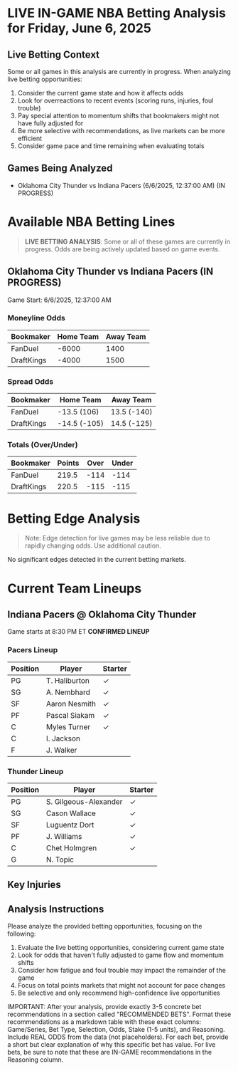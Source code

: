 # LIVE IN-GAME NBA Betting Analysis for Friday, June 6, 2025

## Live Betting Context

Some or all games in this analysis are currently in progress. When analyzing live betting opportunities:

1. Consider the current game state and how it affects odds
2. Look for overreactions to recent events (scoring runs, injuries, foul trouble)
3. Pay special attention to momentum shifts that bookmakers might not have fully adjusted for
4. Be more selective with recommendations, as live markets can be more efficient
5. Consider game pace and time remaining when evaluating totals

## Games Being Analyzed

- Oklahoma City Thunder vs Indiana Pacers (6/6/2025, 12:37:00 AM) (IN PROGRESS)

# Available NBA Betting Lines

> **LIVE BETTING ANALYSIS**: Some or all of these games are currently in progress. Odds are being actively updated based on game events.

## Oklahoma City Thunder vs Indiana Pacers (IN PROGRESS)
Game Start: 6/6/2025, 12:37:00 AM

### Moneyline Odds
| Bookmaker | Home Team | Away Team |
|-----------|-----------|----------|
| FanDuel | -6000 | 1400 |
| DraftKings | -4000 | 1500 |

### Spread Odds
| Bookmaker | Home Team | Away Team |
|-----------|-----------|----------|
| FanDuel | -13.5 (106) | 13.5 (-140) |
| DraftKings | -14.5 (-105) | 14.5 (-125) |

### Totals (Over/Under)
| Bookmaker | Points | Over | Under |
|-----------|--------|------|-------|
| FanDuel | 219.5 | -114 | -114 |
| DraftKings | 220.5 | -115 | -115 |


# Betting Edge Analysis

> Note: Edge detection for live games may be less reliable due to rapidly changing odds. Use additional caution.

No significant edges detected in the current betting markets.

# Current Team Lineups

## Indiana Pacers @ Oklahoma City Thunder
Game starts at 8:30 PM ET
**CONFIRMED LINEUP**

### Pacers Lineup
| Position | Player | Starter |
|----------|--------|--------|
| PG | T. Haliburton | ✓ |
| SG | A. Nembhard | ✓ |
| SF | Aaron Nesmith | ✓ |
| PF | Pascal Siakam | ✓ |
| C | Myles Turner | ✓ |
| C | I. Jackson |  |
| F | J. Walker |  |

### Thunder Lineup
| Position | Player | Starter |
|----------|--------|--------|
| PG | S. Gilgeous-Alexander | ✓ |
| SG | Cason Wallace | ✓ |
| SF | Luguentz Dort | ✓ |
| PF | J. Williams | ✓ |
| C | Chet Holmgren | ✓ |
| G | N. Topic |  |



## Key Injuries


## Analysis Instructions

Please analyze the provided betting opportunities, focusing on the following:

1. Evaluate the live betting opportunities, considering current game state
2. Look for odds that haven't fully adjusted to game flow and momentum shifts
3. Consider how fatigue and foul trouble may impact the remainder of the game
4. Focus on total points markets that might not account for pace changes
5. Be selective and only recommend high-confidence live opportunities

IMPORTANT: After your analysis, provide exactly 3-5 concrete bet recommendations in a section called "RECOMMENDED BETS". Format these recommendations as a markdown table with these exact columns: Game/Series, Bet Type, Selection, Odds, Stake (1-5 units), and Reasoning. Include REAL ODDS from the data (not placeholders). For each bet, provide a short but clear explanation of why this specific bet has value. For live bets, be sure to note that these are IN-GAME recommendations in the Reasoning column.
